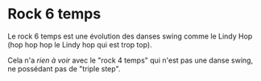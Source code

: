# Rock 6 temps

Le rock 6 temps est une évolution des danses swing comme le Lindy Hop (hop hop hop le Lindy hop qui est trop top).

Cela n'a _rien à voir_ avec le "rock 4 temps" qui n'est pas une danse swing, ne possédant pas de "triple step".
